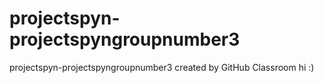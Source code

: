 # projectspyn-projectspyngroupnumber3
projectspyn-projectspyngroupnumber3 created by GitHub Classroom
hi :)
